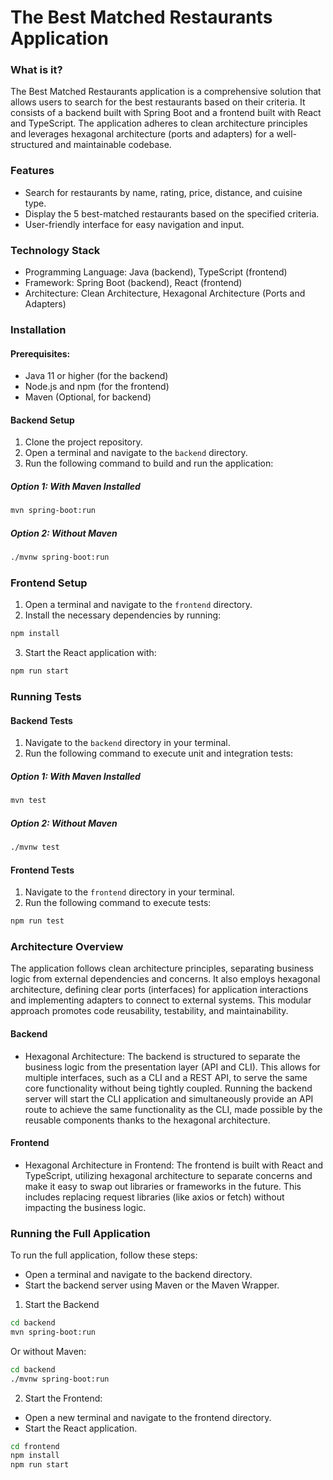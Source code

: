 # The Best Matched Restaurants Application

### What is it?

The Best Matched Restaurants application is a comprehensive solution that allows users to search for the best restaurants based on their criteria. It consists of a backend built with Spring Boot and a frontend built with React and TypeScript. The application adheres to clean architecture principles and leverages hexagonal architecture (ports and adapters) for a well-structured and maintainable codebase.

### Features

- Search for restaurants by name, rating, price, distance, and cuisine type.
- Display the 5 best-matched restaurants based on the specified criteria.
- User-friendly interface for easy navigation and input.

### Technology Stack

- Programming Language: Java (backend), TypeScript (frontend)
- Framework: Spring Boot (backend), React (frontend)
- Architecture: Clean Architecture, Hexagonal Architecture (Ports and Adapters)

### Installation

#### Prerequisites:

- Java 11 or higher (for the backend)
- Node.js and npm (for the frontend)
- Maven (Optional, for backend)

#### Backend Setup

1. Clone the project repository.
2. Open a terminal and navigate to the `backend` directory.
3. Run the following command to build and run the application:

##### Option 1: With Maven Installed

```bash
mvn spring-boot:run
```

##### Option 2: Without Maven

```bash
./mvnw spring-boot:run
```

### Frontend Setup

1. Open a terminal and navigate to the `frontend` directory.
2. Install the necessary dependencies by running:

```bash
npm install
```

3. Start the React application with:

```bash
npm run start
```
### Running Tests

#### Backend Tests

1. Navigate to the `backend` directory in your terminal.
2. Run the following command to execute unit and integration tests:

##### Option 1: With Maven Installed

```bash
mvn test
```

##### Option 2: Without Maven

```bash
./mvnw test
```

#### Frontend Tests

1. Navigate to the `frontend` directory in your terminal.
2. Run the following command to execute tests:

```bash
npm run test
```

### Architecture Overview

The application follows clean architecture principles, separating business logic from external dependencies and concerns. It also employs hexagonal architecture, defining clear ports (interfaces) for application interactions and implementing adapters to connect to external systems. This modular approach promotes code reusability, testability, and maintainability.

#### Backend

- Hexagonal Architecture: The backend is structured to separate the business logic from the presentation layer (API and CLI). This allows for multiple interfaces, such as a CLI and a REST API, to serve the same core functionality without being tightly coupled. Running the backend server will start the CLI application and simultaneously provide an API route to achieve the same functionality as the CLI, made possible by the reusable components thanks to the hexagonal architecture.

#### Frontend

- Hexagonal Architecture in Frontend: The frontend is built with React and TypeScript, utilizing hexagonal architecture to separate concerns and make it easy to swap out libraries or frameworks in the future. This includes replacing request libraries (like axios or fetch) without impacting the business logic.

### Running the Full Application

To run the full application, follow these steps:

- Open a terminal and navigate to the backend directory.
- Start the backend server using Maven or the Maven Wrapper.

1) Start the Backend

```bash
cd backend
mvn spring-boot:run
```

Or without Maven:

```bash
cd backend
./mvnw spring-boot:run
```

2) Start the Frontend:

- Open a new terminal and navigate to the frontend directory.
- Start the React application.

```bash
cd frontend
npm install
npm run start
```





